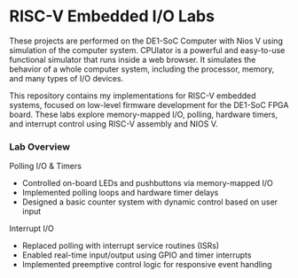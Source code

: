 # RISC-V Embedded I/O Labs

These projects are performed on the DE1-SoC Computer with Nios V using simulation of the computer system. 
CPUlator is a powerful and easy-to-use functional simulator that runs inside a web browser. It simulates the behavior of a whole computer system, including the processor, memory, and many types of I/O devices.

This repository contains my implementations for RISC-V embedded systems, focused on low-level firmware development for the DE1-SoC FPGA board.
These labs explore memory-mapped I/O, polling, hardware timers, and interrupt control using RISC-V assembly and NIOS V.

### Lab Overview
Polling I/O & Timers
- Controlled on-board LEDs and pushbuttons via memory-mapped I/O
- Implemented polling loops and hardware timer delays
- Designed a basic counter system with dynamic control based on user input

Interrupt I/O
- Replaced polling with interrupt service routines (ISRs)
- Enabled real-time input/output using GPIO and timer interrupts
- Implemented preemptive control logic for responsive event handling
